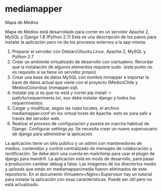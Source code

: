# mediamapper
Mapa de Medios

Mapa de Medios está desarrollado para correr en un servidor Apache 2, MySQL y Django 1.8 (Python 2.7)
Esta es una descripción de los pasos para instalar la aplicación pero no de los procesos externos a la app misma.

1. Preparar el servidor con Debian/Ubuntu Linux, Apache 2, MySQL y Python 2.7
2. Crear un ambiente virtualizado de desarrollo con viartualenv. Recordar que la instalación de algunos elementos requiere sudo. (este punto no es requisito si se tiene un servidor propio)
3. Crear una base de datos MySQL con nombre mmapper e importar la base de datos actual que viene con el proyecto (MediosChile y MediosColombia) (mmapper.sql).
4. Instalar pip si es que no está y correr pip install -r path/to/requeriments.txt, eso debe instalar django y todos los requerimientos.
5. Cargar y modificar, según las rutas locales, el archivo mediamapper.conf en los virtual hosts de Apache. esto es para salir a través del servidor web.
6. Realizar el proceso de configuración y puesta en marcha habitual de Django. Configurar settings.py. Se necesita crear un nuevo superusuario de django para administrar la aplicación.

La aplicación tiene un sitio público y un admin con mantenedores de medios, contenidos y control centralizado de mensajes de colaboración y rectificación.
Se debe abrir una cuenta en mailchimp para usar el plugin de django para mandrill.
La aplicación está en modo de desarrollo, para pasar a producción cambiar debug a false.
Las imágenes de los directorios medio y uploads que están en mediamapper/media fueron eliminados de este repositorio.
En el documento Virtualenv+Nginx+Supervisor hay un tutorial para instalar la aplicación con esas características. Puede ser útil pero no está actualizado.
